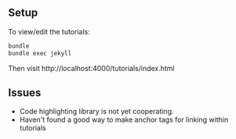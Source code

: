 ## Setup

To view/edit the tutorials:

```bash
bundle
bundle exec jekyll
```

Then visit http://localhost:4000/tutorials/index.html

## Issues

* Code highlighting library is not yet cooperating.
* Haven't found a good way to make anchor tags for linking within tutorials